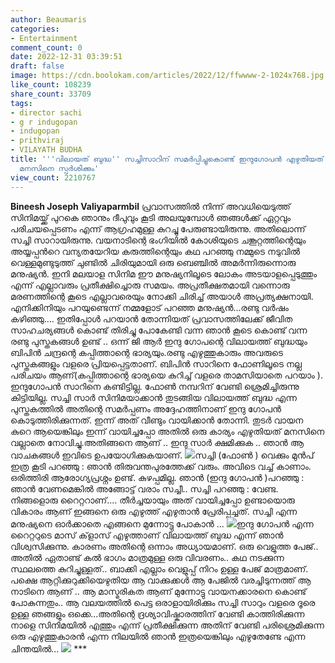 ```yaml
---
author: Beaumaris
categories:
- Entertainment
comment_count: 0
date: 2022-12-31 03:39:51
draft: false
image: https://cdn.boolokam.com/articles/2022/12/ffwwww-2-1024x768.jpg
like_count: 108239
share_count: 33709
tags:
- director sachi
- g r indugopan
- indugopan
- prithviraj
- VILAYATH BUDHA
title: '''വിലായത് ബുദ്ധ'' സച്ചിസാറിന് സമർപ്പിച്ചുകൊണ്ട് ഇന്ദുഗോപൻ എഴുതിയത് ആരുടെയും
  മനസിനെ സ്പർശിക്കും'
view_count: 2210767
---
```


**Bineesh Joseph Valiyaparmbil** പ്രവാസത്തിൽ നിന്ന് അവധിയെടുത്ത് സിനിമയ്ക്ക് പുറകെ ഞാനും ദീപുവും കൂടി അലയുമ്പോൾ ഞങ്ങൾക്ക് ഏറ്റവും പരിചയപ്പെടണം എന്ന് ആഗ്രഹമുള്ള കുറച്ചു പേരുണ്ടായിരുന്നു. അതിലൊന്ന് സച്ചി സാറായിരുന്നു. വയനാടിന്റെ ഭംഗിയിൽ കോശിയുടെ ചങ്കൂറ്റത്തിന്റെയും അയ്യപ്പൻറെ വന്യതയേറിയ കരുത്തിന്റെയും കഥ പറഞ്ഞു നമ്മുടെ നടുവിൽ വെള്ളമുണ്ടുടുത്ത് ചുണ്ടിൽ ചിരിയുമായി ഒരു ബെഞ്ചിൽ അമർന്നിരുന്നൊരു മനുഷ്യൻ. ഇനി മലയാള സിനിമ ഈ മനുഷ്യനിലൂടെ ലോകം അടയാളപ്പെടുത്തും എന്ന് എല്ലാവരും പ്രതീക്ഷിച്ചൊരു സമയം. അപ്രതീക്ഷതമായി വന്നൊരു മരണത്തിന്റെ കൂടെ എല്ലാവരെയും നോക്കി ചിരിച്ച് അയാൾ അപ്രത്യക്ഷനായി. എനിക്കിനിയും പറയുണ്ടെന്ന് നമ്മളോട് പറഞ്ഞ മനുഷ്യൻ...രണ്ടു വർഷം കഴിഞ്ഞു.... ഇതിപ്പോൾ പറയാൻ തോന്നിയത് പ്രവാസത്തിലേക്ക് ജീവിത സാഹചര്യങ്ങൾ കൊണ്ട് തിരിച്ചു പോകേണ്ടി വന്ന ഞാൻ കൂടെ കൊണ്ട് വന്ന രണ്ടു പുസ്തകങ്ങൾ ഉണ്ട് .. ഒന്ന് ജി ആർ ഇന്ദു ഗോപന്റെ വിലായത്ത് ബുദ്ധയും ബിപിൻ ചന്ദ്രന്റെ കപ്പിത്താന്റെ ഭാര്യയും.രണ്ടു എഴുത്തുകാരും അവരുടെ പുസ്തകങ്ങളും വളരെ പ്രിയപ്പെട്ടതാണ്. ബിപിൻ സാറിനെ ഫോണിലൂടെ നല്ല പരിചയം ആണ്(കപ്പിത്താന്റെ ഭാര്യയെ കുറിച്ച് വളരെ താമസിയാതെ പറയാം ). ഇന്ദുഗോപൻ സാറിനെ കണ്ടിട്ടില്ല. ഫോൺ നമ്പറിന് വേണ്ടി ശ്രെമിച്ചിരുന്നു കിട്ടിയില്ല. സച്ചി സാർ സിനിമയാക്കാൻ തുടങ്ങിയ വിലായത്ത് ബുദ്ധ എന്ന പുസ്തകത്തിൽ അതിന്റെ സമർപ്പണം അദ്ദേഹത്തിനാണ് ഇന്ദു ഗോപൻ കൊടുത്തിരിക്കുന്നത്. ഇന്ന് അത് വീണ്ടും വായിക്കാൻ തോന്നി. തുടർ വായന കുറെ ആയെങ്കിലും ഇന്ന് വായിച്ചപ്പോ അതിൽ ഒരു കാര്യം എഴുതിയത് മനസിനെ വല്ലാതെ നോവിച്ചു.അതിങ്ങനെ ആണ് .. ഇന്ദു സാർ ക്ഷമിക്കുക .. ഞാൻ ആ വാചകങ്ങൾ ഇവിടെ ഉപയോഗിക്കുകയാണ്. ![](https://cdn.boolokam.com/articles/2022/12/ffwwww-2-1024x768.jpg)സച്ചി (ഫോൺ ) വെക്കും മുൻപ് ഇത്ര കൂടി പറഞ്ഞു : ഞാൻ തിരുവന്തപുരത്തേക്ക് വരും. അവിടെ വച്ച് കാണാം. ഒരിത്തിരി ആരോഗ്യപ്രശ്നം ഉണ്ട്. കുഴപ്പമില്ല. ഞാൻ (ഇന്ദു ഗോപൻ )പറഞ്ഞു : ഞാൻ വേണമെങ്കിൽ അങ്ങോട്ട് വരാം സച്ചീ.. സച്ചി പറഞ്ഞു : വേണ്ട. നിങ്ങളൊരു റൈറ്ററാണ്.... തീർച്ചയായും അത് വായിച്ചപ്പോ ഉണ്ടായൊരു വികാരം ആണ് ഇങ്ങനെ ഒരു എഴുത്ത് എഴുതാൻ പ്രേരിപ്പച്ചത്. സച്ചി എന്ന മനുഷ്യനെ ഓർക്കാതെ എങ്ങനെ മുന്നോട്ടു പോകാൻ ... ![](https://cdn.boolokam.com/articles/2022/12/qfffff-1024x533.jpg)ഇന്ദു ഗോപൻ എന്ന റൈറ്ററുടെ മാസ് ക്‌ളാസ് എഴുത്താണ് വിലായത്ത് ബുദ്ധ എന്ന് ഞാൻ വിശ്വസിക്കുന്നു. കാരണം അതിന്റെ ഒന്നാം അധ്യായമാണ്. ഒരു വെളുത്ത പേജ്.. അതിൽ ഏതാണ്ട് കൽ ഭാഗം മാത്രമുള്ള ഒരു വിവരണം.. കഥ നടക്കുന്ന സ്ഥലത്തെ കുറിച്ചുള്ളത്.. ബാക്കി എല്ലാം വെളുപ്പ് നിറം ഉള്ള പേജ് മാത്രമാണ്. പക്ഷെ ആറ്റിക്കുറുക്കിയെഴുതിയ ആ വാക്കുക്കൾ ആ പേജിൽ വരച്ചിടുന്നത്ത് ആ നാടിനെ ആണ് .. ആ മാസ്മരികത ആണ് മുന്നോട്ടു വായനക്കാരനെ കൊണ്ട് പോകുന്നതും.. ആ വലയത്തിൽ പെട്ട ഒരാളായിരിക്കും സച്ചി സാറും വളരെ ദൂരെ ഉള്ള ഞങ്ങളും ഒക്കെ...അതിന്റെ ദ്രശ്യാവിഷ്കാരത്തിന് വേണ്ടി കാത്തിരിക്കുന്ന നാളെ സിനിമയിൽ എത്തും എന്ന് പ്രതീക്ഷിക്കുന്ന അതിന് വേണ്ടി പരിശ്രെമിക്കുന്ന ഒരു എഴുത്തുകാരൻ എന്ന നിലയിൽ ഞാൻ ഇത്രയെങ്കിലും എഴുതേണ്ടേ എന്ന ചിന്തയിൽ... ![](https://cdn.boolokam.com/articles/2022/12/dddddq-1024x820.jpg) ***